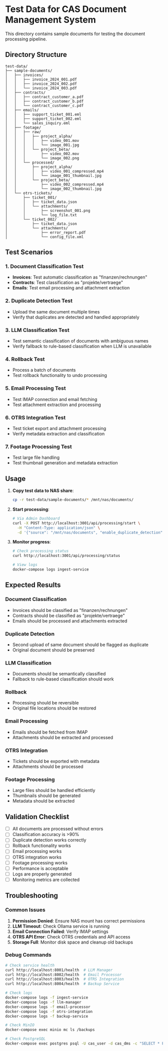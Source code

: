 # Test Data for CAS Document Management System

This directory contains sample documents for testing the document processing pipeline.

## Directory Structure

```
test-data/
├── sample-documents/
│   ├── invoices/
│   │   ├── invoice_2024_001.pdf
│   │   ├── invoice_2024_002.pdf
│   │   └── invoice_2024_003.pdf
│   ├── contracts/
│   │   ├── contract_customer_a.pdf
│   │   ├── contract_customer_b.pdf
│   │   └── contract_customer_c.pdf
│   ├── emails/
│   │   ├── support_ticket_001.eml
│   │   ├── support_ticket_002.eml
│   │   └── sales_inquiry.eml
│   ├── footage/
│   │   ├── raw/
│   │   │   ├── project_alpha/
│   │   │   │   ├── video_001.mov
│   │   │   │   └── image_001.jpg
│   │   │   └── project_beta/
│   │   │       ├── video_002.mov
│   │   │       └── image_002.png
│   │   └── processed/
│   │       ├── project_alpha/
│   │       │   ├── video_001_compressed.mp4
│   │       │   └── image_001_thumbnail.jpg
│   │       └── project_beta/
│   │           ├── video_002_compressed.mp4
│   │           └── image_002_thumbnail.jpg
│   └── otrs-tickets/
│       ├── ticket_001/
│       │   ├── ticket_data.json
│       │   └── attachments/
│       │       ├── screenshot_001.png
│       │       └── log_file.txt
│       └── ticket_002/
│           ├── ticket_data.json
│           └── attachments/
│               ├── error_report.pdf
│               └── config_file.xml
```

## Test Scenarios

### 1. Document Classification Test
- **Invoices**: Test automatic classification as "finanzen/rechnungen"
- **Contracts**: Test classification as "projekte/vertraege"
- **Emails**: Test email processing and attachment extraction

### 2. Duplicate Detection Test
- Upload the same document multiple times
- Verify that duplicates are detected and handled appropriately

### 3. LLM Classification Test
- Test semantic classification of documents with ambiguous names
- Verify fallback to rule-based classification when LLM is unavailable

### 4. Rollback Test
- Process a batch of documents
- Test rollback functionality to undo processing

### 5. Email Processing Test
- Test IMAP connection and email fetching
- Test attachment extraction and processing

### 6. OTRS Integration Test
- Test ticket export and attachment processing
- Verify metadata extraction and classification

### 7. Footage Processing Test
- Test large file handling
- Test thumbnail generation and metadata extraction

## Usage

1. **Copy test data to NAS share**:
   ```bash
   cp -r test-data/sample-documents/* /mnt/nas/documents/
   ```

2. **Start processing**:
   ```bash
   # Via Admin Dashboard
   curl -X POST http://localhost:3001/api/processing/start \
     -H "Content-Type: application/json" \
     -d '{"source": "/mnt/nas/documents", "enable_duplicate_detection": true}'
   ```

3. **Monitor progress**:
   ```bash
   # Check processing status
   curl http://localhost:3001/api/processing/status
   
   # View logs
   docker-compose logs ingest-service
   ```

## Expected Results

### Document Classification
- Invoices should be classified as "finanzen/rechnungen"
- Contracts should be classified as "projekte/vertraege"
- Emails should be processed and attachments extracted

### Duplicate Detection
- Second upload of same document should be flagged as duplicate
- Original document should be preserved

### LLM Classification
- Documents should be semantically classified
- Fallback to rule-based classification should work

### Rollback
- Processing should be reversible
- Original file locations should be restored

### Email Processing
- Emails should be fetched from IMAP
- Attachments should be extracted and processed

### OTRS Integration
- Tickets should be exported with metadata
- Attachments should be processed

### Footage Processing
- Large files should be handled efficiently
- Thumbnails should be generated
- Metadata should be extracted

## Validation Checklist

- [ ] All documents are processed without errors
- [ ] Classification accuracy is >90%
- [ ] Duplicate detection works correctly
- [ ] Rollback functionality works
- [ ] Email processing works
- [ ] OTRS integration works
- [ ] Footage processing works
- [ ] Performance is acceptable
- [ ] Logs are properly generated
- [ ] Monitoring metrics are collected

## Troubleshooting

### Common Issues

1. **Permission Denied**: Ensure NAS mount has correct permissions
2. **LLM Timeout**: Check Ollama service is running
3. **Email Connection Failed**: Verify IMAP settings
4. **OTRS API Error**: Check OTRS credentials and API access
5. **Storage Full**: Monitor disk space and cleanup old backups

### Debug Commands

```bash
# Check service health
curl http://localhost:8001/health  # LLM Manager
curl http://localhost:8002/health  # Email Processor
curl http://localhost:8003/health  # OTRS Integration
curl http://localhost:8004/health  # Backup Service

# Check logs
docker-compose logs -f ingest-service
docker-compose logs -f llm-manager
docker-compose logs -f email-processor
docker-compose logs -f otrs-integration
docker-compose logs -f backup-service

# Check MinIO
docker-compose exec minio mc ls /backups

# Check PostgreSQL
docker-compose exec postgres psql -U cas_user -d cas_dms -c "SELECT * FROM processing_jobs LIMIT 5;"
``` 